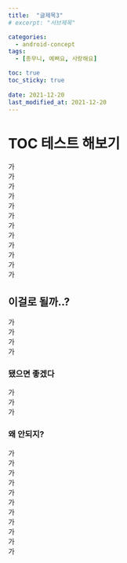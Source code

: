 ```yaml
---
title:  "글제목3"
# excerpt: "서브제목"

categories:
  - android-concept
tags:
  - [종무니, 예뻐요, 사랑해요]

toc: true
toc_sticky: true
 
date: 2021-12-20
last_modified_at: 2021-12-20
---
```


# TOC 테스트 해보기

가 <br>
가 <br>
가 <br>
가 <br>
가 <br>
가 <br>
가 <br>
가 <br>
가 <br>
가 <br>
가 <br>
가 <br>

## 이걸로 될까..?
가 <br>
가 <br>
가 <br>
가 <br>

### 됐으면 좋겠다

가 <br> 가 <br> 가 <br>

### 왜 안되지?
가 <br> 가 <br> 가 <br> 가 <br> 가 <br>
가 <br>가 <br>가 <br>가 <br>가 <br>가 <br>
